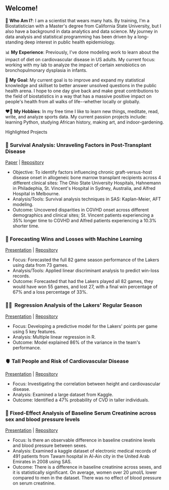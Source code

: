 ## Welcome!

🔬 **Who Am I?**: I am a scientist that wears many hats. By training, I'm a Biostatistician with a Master's degree from California State University, but I also have a background in data analytics and data science. My journey in data analysis and statistical programming has been driven by a long-standing deep interest in public health epidemiology. 

📊 **My Experience**: Previously, I've done modeling work to learn about the impact of diet on cardiovascular disease in US adults. My current focus: working with my lab to analyze the impact of certain xenobiotics on bronchopulmonary dysplasia in infants. 

🌟 **My Goal**: My current goal is to improve and expand my statistical knowledge and skillset to better answer unsolved questions in the public health arena. I hope to one day give back and make great contributions to the field of biostatistics in a way that has a massive positive impact on people's health from all walks of life--whether locally or globally. 

❤️‍🔥 **My Hobbies**: In my free time I like to learn new things, meditate, read, write, and analyze sports data. My current passion projects include: learning Python, studying African history, making art, and indoor-gardening. 


 Highlighted Projects 



### 🧬 Survival Analysis: Unraveling Factors in Post-Transplant Disease
[Paper](https://github.com/aa1823/survGVHD/blob/main/Azuka_Atum_Final_Project_Stat697%20(1).pdf) | [Repository](https://github.com/aa1823/survGVHD)
- Objective: To identify factors influencing chronic graft-versus-host disease onset in allogeneic bone marrow transplant recipients across 4 different clinical sites: The Ohio State University Hospitals, Hahnemann in Philadephia, St. Vincent's Hospital in Sydney, Australia, and Alfred Hospital in Melbourne. 
- Analysis/Tools: Survival analysis techniques in SAS: Kaplan-Meier, AFT modeling.
- Outcome: Uncovered disparities in CGVHD onset across different demographics and clinical sites; St. Vincent patients experiencing a 35% longer time to CGVHD and Alfred patients experiencing a 10.3% shorter time. 

### 🏀 Forecasting Wins and Losses with Machine Learning
[Presentation](https://aa1823.netlify.app/projects/forecasting-wins-and-losses-with-machine-learning/atumazuka_stat694_project#/title-slide) | [Repository](https://github.com/aa1823/Forecasting-Wins-and-Losses-with-Machine-Learning)
- Focus: Forecasted the full 82 game season performance of the Lakers using data from 73 games.
- Analysis/Tools: Applied linear discriminant analysis to predict win-loss records.
- Outcome: Forecasted that had the Lakers played all 82 games, they would have won 55 games, and lost 27, with a final win percentage of 67% and a loss percentage of 33%.

### ⛹🏾 ️ Regression Analysis of the Lakers' Regular Season
[Presentation](https://docs.google.com/presentation/d/10IYbtPEVv5NWqgOiy5cJY6PBJQrxdg0OaxwHcHkatOw/edit?usp=sharing) | [Repository](https://github.com/aa1823/MLRLakers2122)
- Focus: Developing a predictive model for the Lakers' points per game using 5 key features.
- Analysis: Multiple linear regression in R.
- Outcome: Model explained 86% of the variance in the team's performance.

### 🫀 Tall People and Risk of Cardiovascular Disease
[Presentation](https://docs.google.com/presentation/d/1U9NtZCW5T2i48sWn1qJxMcVl-fOO05FN8F-vDAGjSWg/edit?usp=sharing) | [Repository](https://github.com/aa1823/cvdheight)
- Focus: Investigating the correlation between height and cardiovascular disease.
- Analysis: Examined a large dataset from Kaggle.
- Outcome: Identified a 47% probability of CVD in taller individuals.

### 🫘 Fixed-Effect Analysis of Baseline Serum Creatinine across sex and blood pressure levels
[Presentation](https://github.com/aa1823/CKDproj/blob/main/Fixed-Effect%20Analysis%20of%20Baseline%20Serum%20Creatinine%20across%20sex%20and%20blood%20pressure%20levels%20.pdf) |
[Repository](https://github.com/aa1823/CKDproj)
- Focus: Is there an observable difference in baseline creatinine levels and blood pressure between sexes.
- Analysis: Examined a kaggle dataset of electronic medical records of 491 patients from Tawam hospital in Al-Ain city in the United Arab Emirates in 2008 using SAS. 
- Outcome: There is a difference in baseline creatinine across sexes, and it is statistically significant. On average, women over 20 µmol/L lower 
compared to men in the dataset. There was no effect of blood pressure on serum creatinine. 
